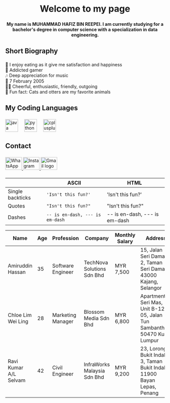 <h1 align="center">Welcome to my page</h1>

###

<h4 align="center">My name is MUHAMMAD HAFIZ BIN REEPEI. I am currently studying for a bachelor's degree in computer science with a specialization in data engineering.</h4>

###

<h2 align="left">Short Biography</h2>

###

<p align="left">🍴 I enjoy eating as it give me satisfaction and happiness<br>👾 Addicted gamer<br>🎶 Deep appreciation for music<br>🎂 7 February 2005<br>👱🏼 Cheerful, enthusiastic, friendly, outgoing<br>🎲 Fun fact: Cats and otters are my favorite animals</p>

###

<h2 align="left">My Coding Languages</h2>

###

<div align="left">
  <img src="https://cdn.jsdelivr.net/gh/devicons/devicon/icons/java/java-original.svg" height="40" alt="java logo"  />
  <img width="12" />
  <img src="https://cdn.jsdelivr.net/gh/devicons/devicon/icons/python/python-original.svg" height="40" alt="python logo"  />
  <img width="12" />
  <img src="https://cdn.jsdelivr.net/gh/devicons/devicon/icons/cplusplus/cplusplus-original.svg" height="40" alt="cplusplus logo"  />
</div>

###

<h2 align="left">Contact</h2>

###

<div align="left">
  <a href="https://wa.me/60134976641" target="_blank">
    <img src="https://raw.githubusercontent.com/maurodesouza/profile-readme-generator/master/src/assets/icons/social/whatsapp/default.svg" width="52" height="40" alt="WhatsApp logo" />
  </a>
  <a href="https://www.instagram.com/hafiz_._._._" target="_blank">
    <img src="https://raw.githubusercontent.com/maurodesouza/profile-readme-generator/master/src/assets/icons/social/instagram/default.svg" width="52" height="40" alt="Instagram logo" />
  </a>
  <a href="mailto:mhafizreepei05@gmail.com" target="_blank">
    <img src="https://raw.githubusercontent.com/maurodesouza/profile-readme-generator/master/src/assets/icons/social/gmail/default.svg" width="52" height="40" alt="Gmail logo" />
  </a>
</div>

###
|                |ASCII                          |HTML                         |
|----------------|-------------------------------|-----------------------------|
|Single backticks|`'Isn't this fun?'`            |'Isn't this fun?'            |
|Quotes          |`"Isn't this fun?"`            |"Isn't this fun?"            |
|Dashes          |`-- is en-dash, --- is em-dash`|-- is en-dash, --- is em-dash|

| Name                | Age | Profession        | Company                  | Monthly Salary | Address                                   |
|---------------------|-----|-------------------|--------------------------|----------------|-------------------------------------------|
| Amiruddin Hassan    | 35  | Software Engineer | TechNova Solutions Sdn Bhd | MYR 7,500      | 15, Jalan Seri Damai 2, Taman Seri Damai, 43000 Kajang, Selangor |
| Chloe Lim Wei Ling  | 28  | Marketing Manager | Blossom Media Sdn Bhd    | MYR 6,800      | Apartment Seri Mas, Unit B-12-05, Jalan Tun Sambanthan, 50470 Kuala Lumpur |
| Ravi Kumar A/L Selvam | 42 | Civil Engineer    | InfraWorks Malaysia Sdn Bhd | MYR 9,200   | 23, Lorong Bukit Indah 3, Taman Bukit Indah, 11900 Bayan Lepas, Penang |

